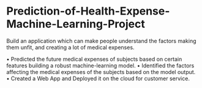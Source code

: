 # Prediction-of-Health-Expense-Machine-Learning-Project

Build an application which can make people understand the factors making them unfit, and creating a  lot of medical expenses.


• Predicted the future medical expenses of subjects based on certain features building a robust machine-learning model.
• Identified the factors affecting the medical expenses of the subjects based on the model output.
• Created a Web App and Deployed it on the cloud for customer service.


